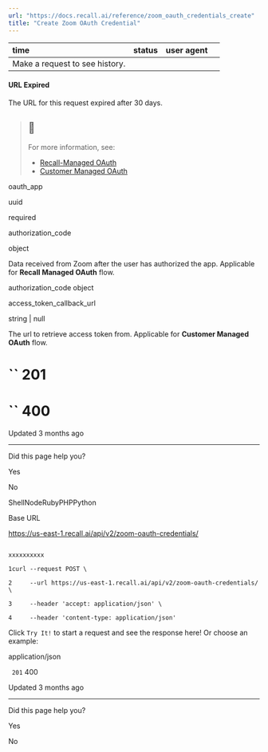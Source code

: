 ```yaml
---
url: "https://docs.recall.ai/reference/zoom_oauth_credentials_create"
title: "Create Zoom OAuth Credential"
---
```


| time | status | user agent |  |
| :-- | :-- | :-- | :-- |
| Make a request to see history. |

#### URL Expired

The URL for this request expired after 30 days.

> ## 📘
>
> For more information, see:
>
> - [Recall-Managed OAuth](https://docs.recall.ai/docs/recall-managed-oauth#calling-the-recall-api)
> - [Customer Managed OAuth](https://docs.recall.ai/docs/customer-managed-oauth#registering-the-callback-url-in-the-recall-api)

oauth\_app

uuid

required

authorization\_code

object

Data received from Zoom after the user has authorized the app. Applicable for **Recall Managed OAuth** flow.

authorization\_code object

access\_token\_callback\_url

string \| null

The url to retrieve access token from. Applicable for **Customer Managed OAuth** flow.

# `` 201

# `` 400

Updated 3 months ago

* * *

Did this page help you?

Yes

No

ShellNodeRubyPHPPython

Base URL

https://us-east-1.recall.ai/api/v2/zoom-oauth-credentials/

```

xxxxxxxxxx

1curl --request POST \

2     --url https://us-east-1.recall.ai/api/v2/zoom-oauth-credentials/ \

3     --header 'accept: application/json' \

4     --header 'content-type: application/json'

```

Click `Try It!` to start a request and see the response here! Or choose an example:

application/json

`` 201`` 400

Updated 3 months ago

* * *

Did this page help you?

Yes

No